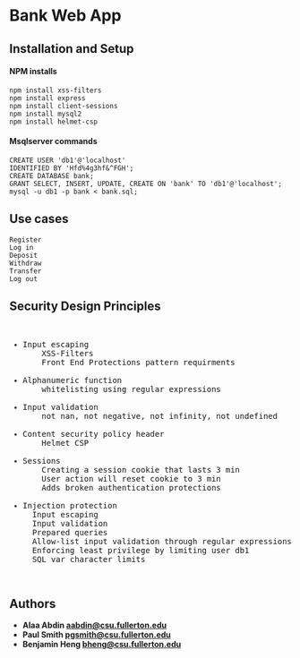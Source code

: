 # Bank Web App

## Installation and Setup

#### NPM installs

```
npm install xss-filters
npm install express
npm install client-sessions
npm install mysql2
npm install helmet-csp

```
#### Msqlserver commands

```
CREATE USER 'db1'@'localhost'
IDENTIFIED BY 'Hfd%4g3hf&^FGH'; 
CREATE DATABASE bank;
GRANT SELECT, INSERT, UPDATE, CREATE ON 'bank' TO 'db1'@'localhost';
mysql -u db1 -p bank < bank.sql;
```

## Use cases
```
Register
Log in
Deposit
Withdraw
Transfer
Log out

```

## Security Design Principles
<pre>
<ul>
<li>Input escaping
    XSS-Filters
    Front End Protections pattern requirments<br>
<li>Alphanumeric function
    whitelisting using regular expressions<br>
<li>Input validation
    not nan, not negative, not infinity, not undefined<br>
<li>Content security policy header
    Helmet CSP<br>
<li>Sessions
    Creating a session cookie that lasts 3 min
    User action will reset cookie to 3 min
    Adds broken authentication protections

<li>Injection protection
  Input escaping
  Input validation
  Prepared queries
  Allow-list input validation through regular expressions
  Enforcing least privilege by limiting user db1
  SQL var character limits
</ul>
</pre>

## Authors

* **Alaa Abdin aabdin@csu.fullerton.edu**
* **Paul Smith pgsmith@csu.fullerton.edu** 
* **Benjamin Heng bheng@csu.fullerton.edu**

